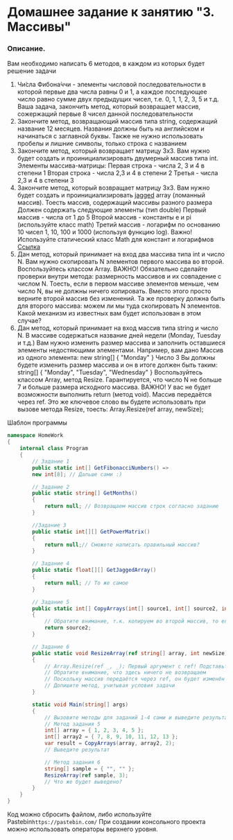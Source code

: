 # Домашнее задание к занятию "3. Массивы"

### Описание.

Вам необходимо написать 6 методов, в каждом из которых будет решение задачи

1. Чи́сла Фибона́ччи - элементы числовой последовательности 
в которой первые два числа равны 0 и 1, а каждое последующее число равно сумме двух предыдущих чисел, т.е. 0, 1, 1, 2, 3, 5 и т.д.
Ваша задача, закончить метод, который возвращает массив, сожержащий первые 8 чисел данной последовательности
2. Закончите метод, возвращающий массив типа string, содержащий название 12 месяцев.
Названия должны быть на английском и начинаться с заглавной буквы. Также не нужно использовать пробелы и лишние символы, только строка с названием
3. Закончите метод, который возвращает матрицу 3x3.
Вам нужно будет создать и проинициализировать двумерный массив типа int.
Элементы массива-матрицы:
Первая строка - числа 2, 3 и 4 в степени 1
Вторая строка - числа 2,3 и 4 в степени 2
Третья - числа 2,3 и 4 в степени 3
4. Закончите метод, который возвращает матрицу 3x3.
Вам нужно будет создать и проинициализировать [jagged](https://professorweb.ru/my/csharp/charp_theory/level4/4_3.php "jagged") array (ломанный массив).
Тоесть массив, содержащий массивы разного размера
Должен содержать следующие элементы (тип double)
Первый массив - числа от 1 до 5
Второй массив - константы e и pi (используйте класс math)
Третий массив - логарифм по основанию 10 чисел 1, 10, 100 и 1000 (используя функцию log). Важно! Используйте статический класс Math для констант и логарифмов [Ссылка](https://learn.microsoft.com/en-us/dotnet/api/system.math?view=net-7.0 "Ссылка")
5.  Дан метод, который принимает на вход два массива типа int и число N. 
Вам нужно скопировать N элементов первого массива во второй.
Воспользуйтесь классом Array.
ВАЖНО! Обязательно сделайте проверки внутри метода: размерность массивов и их совпадение с числом N.
Тоесть, если в первом массиве элементов меньше, чем число N, вы не должны ничего копировать. Вместо этого просто
верните второй массив без изменений.
Та же проверку должна быть для второго массива: можем ли мы туда скопировать N элементов.
Какой механизм из известных вам будет использован в этом случае?
6. Дан метод, который принимает на вход массив типа string и число N. 
В массиве содержаться название дней недели (Monday, Tuesday и т.д.)
Вам нужно изменить размер массива и заполнить оставшиеся элементы недостяющими элементами.
Например, вам дано
Массив из одного элемента: new string[] { "Monday" }
Число 3
Вы должны будете изменить размер массива и он в итоге должен быть таким: string[] { "Monday", "Tuesday", "Wednesday" }
Воспользуйтесь классом Array, метод Resize.
Гарантируется, что число N не больше 7 и больше размера исходного массива. 
ВАЖНО! У вас не будет возможности выполнить return (метод void). Массив передаётся через ref. Это же ключевое слово
вы будете использовать при вызове метода Resize, тоесть: Array.Resize(ref array, newSize);

Шаблон программы
```csharp
namespace HomeWork
{
    internal class Program
    {
        // Задание 1
        public static int[] GetFibonacciNumbers() =>
        new int[8]; // Дальше сами :)

        // Задание 2
        public static string[] GetMonths() 
        {
            return null; // Возвращаем массив строк согласно заданию
        }

        //Задание 3
        public static int[][] GetPowerMatrix() 
        {
            return null;// Сможете написать правильный массив?
        }

        // Задание 4
        public static float[][] GetJaggedArray()
        {
            return null; // То же самое
        }

        // Задание 5
        public static int[] CopyArrays(int[] source1, int[] source2, int elementsToCopy)
        {
            // Обратите внимание, т.к. копируем во второй массив, то его же и возвращаем
            return source2;
        }

        // Задание 6
        public static void ResizeArray(ref string[] array, int newSize)
        {
            // Array.Resize(ref _, _); Первый аргумент с ref! Подставьте правильные сами, это несложно
            // Обратите внимание, что здесь ничего не возвращаем
            // Поскольку массив передаётся через ref, он будет изменён после выхода из метода
            // Допишите метод, учитывая условия задачи
        }

        static void Main(string[] args)
        {
            // Вызовите методы для заданий 1-4 сами и выведите результат в консоль
            // Метод задания 5
            int[] array = { 1, 2, 3, 4, 5 };
            int[] array2 = { 7, 8, 9, 10, 11, 12, 13 };
            var result = CopyArrays(array, array2, 2);
            // Выведите результат

            // Метод задания 6
            string[] sample = { "", "" };
            ResizeArray(ref sample, 3);
            // Что же будет выведено?
        }
    }
}
```

Код можно сбросить файлом, либо используйте Pastebin`https://pastebin.com/`
При создании консольного проекта можно использовать операторы верхнего уровня. 
